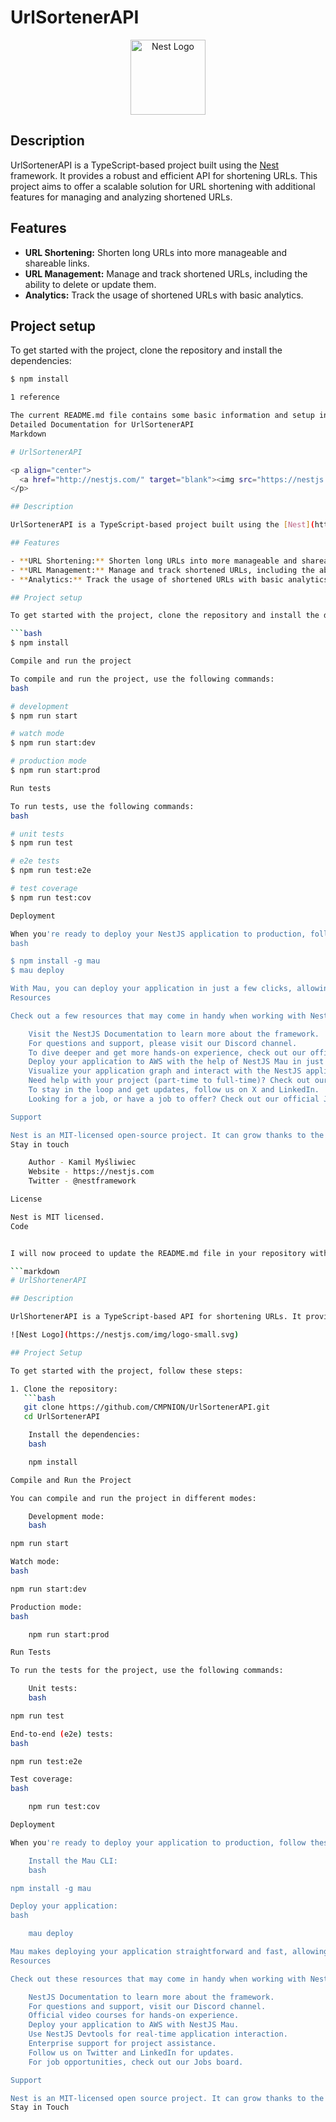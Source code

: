 # UrlSortenerAPI

<p align="center">
  <a href="http://nestjs.com/" target="blank"><img src="https://nestjs.com/img/logo-small.svg" width="120" alt="Nest Logo" /></a>
</p>

## Description

UrlSortenerAPI is a TypeScript-based project built using the [Nest](https://github.com/nestjs/nest) framework. It provides a robust and efficient API for shortening URLs. This project aims to offer a scalable solution for URL shortening with additional features for managing and analyzing shortened URLs.

## Features

- **URL Shortening:** Shorten long URLs into more manageable and shareable links.
- **URL Management:** Manage and track shortened URLs, including the ability to delete or update them.
- **Analytics:** Track the usage of shortened URLs with basic analytics.

## Project setup

To get started with the project, clone the repository and install the dependencies:

```bash
$ npm install

1 reference

The current README.md file contains some basic information and setup instructions for the project. I will draft a comprehensive English Markdown documentation for the project.
Detailed Documentation for UrlSortenerAPI
Markdown

# UrlSortenerAPI

<p align="center">
  <a href="http://nestjs.com/" target="blank"><img src="https://nestjs.com/img/logo-small.svg" width="120" alt="Nest Logo" /></a>
</p>

## Description

UrlSortenerAPI is a TypeScript-based project built using the [Nest](https://github.com/nestjs/nest) framework. It provides a robust and efficient API for shortening URLs. This project aims to offer a scalable solution for URL shortening with additional features for managing and analyzing shortened URLs.

## Features

- **URL Shortening:** Shorten long URLs into more manageable and shareable links.
- **URL Management:** Manage and track shortened URLs, including the ability to delete or update them.
- **Analytics:** Track the usage of shortened URLs with basic analytics.

## Project setup

To get started with the project, clone the repository and install the dependencies:

```bash
$ npm install

Compile and run the project

To compile and run the project, use the following commands:
bash

# development
$ npm run start

# watch mode
$ npm run start:dev

# production mode
$ npm run start:prod

Run tests

To run tests, use the following commands:
bash

# unit tests
$ npm run test

# e2e tests
$ npm run test:e2e

# test coverage
$ npm run test:cov

Deployment

When you're ready to deploy your NestJS application to production, follow these steps to ensure it runs efficiently. You can also use Mau to deploy your application on AWS.
bash

$ npm install -g mau
$ mau deploy

With Mau, you can deploy your application in just a few clicks, allowing you to focus on building features rather than managing infrastructure.
Resources

Check out a few resources that may come in handy when working with NestJS:

    Visit the NestJS Documentation to learn more about the framework.
    For questions and support, please visit our Discord channel.
    To dive deeper and get more hands-on experience, check out our official video courses.
    Deploy your application to AWS with the help of NestJS Mau in just a few clicks.
    Visualize your application graph and interact with the NestJS application in real-time using NestJS Devtools.
    Need help with your project (part-time to full-time)? Check out our official enterprise support.
    To stay in the loop and get updates, follow us on X and LinkedIn.
    Looking for a job, or have a job to offer? Check out our official Jobs board.

Support

Nest is an MIT-licensed open-source project. It can grow thanks to the sponsors and support by the amazing backers. If you'd like to join them, please read more here.
Stay in touch

    Author - Kamil Myśliwiec
    Website - https://nestjs.com
    Twitter - @nestframework

License

Nest is MIT licensed.
Code


I will now proceed to update the README.md file in your repository with this detailed documentation.Here is a detailed documentation for your project in English using Markdown:

```markdown
# UrlShortenerAPI

## Description

UrlShortenerAPI is a TypeScript-based API for shortening URLs. It provides a simple and efficient way to manage and shorten URLs.

![Nest Logo](https://nestjs.com/img/logo-small.svg)

## Project Setup

To get started with the project, follow these steps:

1. Clone the repository:
   ```bash
   git clone https://github.com/CMPNION/UrlSortenerAPI.git
   cd UrlSortenerAPI

    Install the dependencies:
    bash

    npm install

Compile and Run the Project

You can compile and run the project in different modes:

    Development mode:
    bash

npm run start

Watch mode:
bash

npm run start:dev

Production mode:
bash

    npm run start:prod

Run Tests

To run the tests for the project, use the following commands:

    Unit tests:
    bash

npm run test

End-to-end (e2e) tests:
bash

npm run test:e2e

Test coverage:
bash

    npm run test:cov

Deployment

When you're ready to deploy your application to production, follow these steps:

    Install the Mau CLI:
    bash

npm install -g mau

Deploy your application:
bash

    mau deploy

Mau makes deploying your application straightforward and fast, allowing you to focus on building features rather than managing infrastructure.
Resources

Check out these resources that may come in handy when working with NestJS:

    NestJS Documentation to learn more about the framework.
    For questions and support, visit our Discord channel.
    Official video courses for hands-on experience.
    Deploy your application to AWS with NestJS Mau.
    Use NestJS Devtools for real-time application interaction.
    Enterprise support for project assistance.
    Follow us on Twitter and LinkedIn for updates.
    For job opportunities, check out our Jobs board.

Support

Nest is an MIT-licensed open source project. It can grow thanks to the sponsors and support by the amazing backers. If you'd like to join them, please read more here.
Stay in Touch

